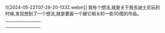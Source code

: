 ![[2024-05-22T07-28-20-133Z.webm]]
我有个想法,就是关于我去迪士尼玩的时候,发现想到了一个想法,就是要画一个跟它相关的一些3D图的作品。

|     |     |     |     |     |     |     |
|:--- | --- | --- | --- | --- | --- | --- |
|     |     |     |     |     |     |     |
|     |     |     |     |     |     |     |
|     |     |     |     |     |     |     |

